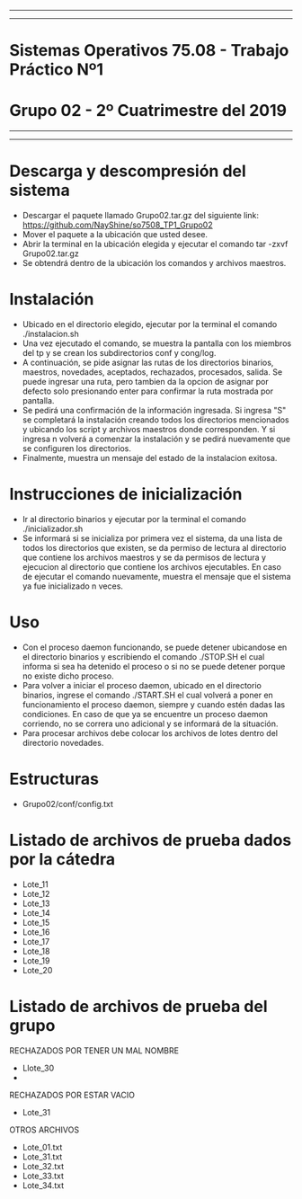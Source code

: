 ****************************************************************************************************************************************
****************************************************************************************************************************************
# Sistemas Operativos 75.08 - Trabajo Práctico Nº1
# Grupo 02 - 2º Cuatrimestre del 2019
****************************************************************************************************************************************
****************************************************************************************************************************************

# Descarga y descompresión del sistema
- Descargar el paquete llamado Grupo02.tar.gz del siguiente link: https://github.com/NayShine/so7508_TP1_Grupo02
- Mover el paquete a la ubicación que usted desee.
- Abrir la terminal en la ubicación elegida y ejecutar el comando tar -zxvf Grupo02.tar.gz
- Se obtendrá dentro de la ubicación los comandos y archivos maestros.



# Instalación
- Ubicado en el directorio elegido, ejecutar por la terminal el comando ./instalacion.sh
- Una vez ejecutado el comando, se muestra la pantalla con los miembros del tp y se crean los subdirectorios conf y cong/log.
- A continuación, se pide asignar las rutas de los directorios binarios, maestros, novedades, aceptados, rechazados, procesados, salida.
Se puede ingresar una ruta, pero tambien da la opcion de asignar por defecto solo presionando enter para confirmar la ruta mostrada por
pantalla.
- Se pedirá una confirmación de la información ingresada. Si ingresa "S" se completará la instalación creando todos los directorios
 mencionados y ubicando los script y archivos maestros donde corresponden. Y si ingresa n volverá a comenzar la instalación y se 
pedirá nuevamente que se configuren los directorios.
- Finalmente, muestra un mensaje del estado de la instalacion exitosa.




# Instrucciones de inicialización
- Ir al directorio binarios y ejecutar por la terminal el comando ./inicializador.sh
- Se informará si se inicializa por primera vez el sistema, da una lista de todos los directorios que existen, se da permiso de lectura
al directorio que contiene los archivos maestros y se da permisos de lectura y ejecucion al directorio que contiene los archivos ejecutables.
En caso de ejecutar el comando nuevamente, muestra el mensaje que el sistema ya fue inicializado n veces. 



# Uso
- Con el proceso daemon funcionando, se puede detener ubicandose en el directorio binarios y escribiendo el comando ./STOP.SH el cual informa 
si sea ha detenido el proceso o si no se puede detener porque no existe dicho proceso.
- Para volver a iniciar el proceso daemon, ubicado en el directorio binarios, ingrese el comando ./START.SH el cual volverá a poner en 
funcionamiento el proceso daemon, siempre y cuando estén dadas las condiciones. 
En caso de que ya se encuentre un proceso daemon corriendo, no se correra uno adicional y se informará de la situación.
- Para procesar archivos debe colocar los archivos de lotes dentro del directorio novedades.


# Estructuras

- Grupo02/conf/config.txt

# Listado de archivos de prueba dados por la cátedra
- Lote_11
- Lote_12
- Lote_13
- Lote_14
- Lote_15
- Lote_16
- Lote_17
- Lote_18
- Lote_19
- Lote_20

# Listado de archivos de prueba del grupo
RECHAZADOS POR TENER UN MAL NOMBRE
- Llote_30
- 

RECHAZADOS POR ESTAR VACIO
- Lote_31

OTROS ARCHIVOS
- Lote_01.txt
- Lote_31.txt
- Lote_32.txt
- Lote_33.txt
- Lote_34.txt



